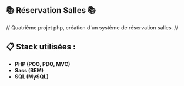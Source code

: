 📚 Réservation Salles 📚
---
// Quatrième projet php, création d'un système de réservation salles. //


:clipboard: Stack utilisées :
---
 
 - **PHP (POO, PDO, MVC)**
 - **Sass (BEM)**
 - **SQL (MySQL)**
